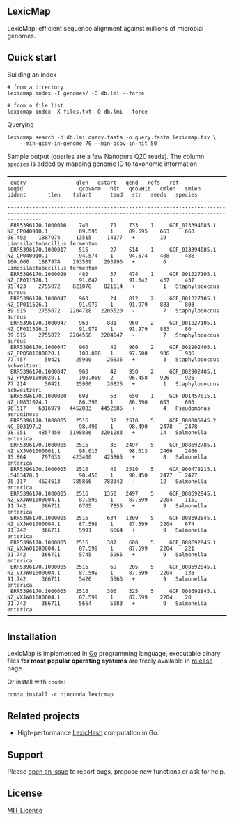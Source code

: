 ## LexicMap

LexicMap: efficient sequence alignment against millions of microbial genomes​.

## Quick start

Building an index

    # from a directory
    lexicmap index -I genomes/ -O db.lmi --force

    # from a file list
    lexicmap index -X files.txt -O db.lmi --force

Querying

    lexicmap search -d db.lmi query.fasta -o query.fasta.lexicmap.tsv \
        --min-qcov-in-genome 70 --min-qcov-in-hit 50

Sample output (queries are a few Nanopure Q20 reads).
The column `species` is added by mapping genome ID to taxonomic information

    ━━━━━━━━━━━━━━━━━━━━━━━━━━━━━━━━━━━━━━━━━━━━━━━━━━━━━━━━━━━━━━━━━━━━━━━━━━━━━━━━━━━━━━━━━━━━━━━━━━━━━━━━━━━━━━━━━━━━━━━━━━━━━━━━━━━━━━━━━━━━━━━━━━━━━━━━━━━━━━━━━━━━━━━━━━━━━━━━━━━━━━━━━━━━━━━━━━━━━━━━━━━━━━━━━━━━━━━━━━━━━
     query                qlen   qstart   qend   refs   ref               seqid                  qcovGnm   hit   qcovHit   cmlen   smlen   pident       tlen    tstart      tend   str   seeds   species
    -----------------------------------------------------------------------------------------------------------------------------------------------------------------------------------------------------------------------------
     ERR5396170.1000016    740       71    733    1     GCF_013394085.1   NZ_CP040910.1          89.595    1     89.595    663     663     98.492    1887974     13515     14177   +        19   Limosilactobacillus fermentum
     ERR5396170.1000017    516       27    514    1     GCF_013394085.1   NZ_CP040910.1          94.574    1     94.574    488     488     100.000   1887974    293509    293996   +         6   Limosilactobacillus fermentum
     ERR5396170.1000029    480       37    474    1     GCF_001027105.1   NZ_CP011526.1          91.042    1     91.042    437     437     95.423    2755072    821078    821514   +         1   Staphylococcus aureus
     ERR5396170.1000047    960       24    812    2     GCF_001027105.1   NZ_CP011526.1          91.979    1     91.979    883     803     89.015    2755072   2204718   2205520   -         7   Staphylococcus aureus
     ERR5396170.1000047    960      881    960    2     GCF_001027105.1   NZ_CP011526.1          91.979    1     91.979    883     80      89.015    2755072   2204568   2204647   -         7   Staphylococcus aureus
     ERR5396170.1000047    960       42    960    2     GCF_002902405.1   NZ_PPQS01000020.1      100.000   1     97.500    936     936     77.457      50421     25900     26835   +         3   Staphylococcus schweitzeri
     ERR5396170.1000047    960       42    950    2     GCF_002902405.1   NZ_PPQS01000020.1      100.000   2     96.458    926     926     77.214      50421     25900     26825   +         1   Staphylococcus schweitzeri
     ERR5396170.1000000    698       53    650    1     GCF_001457615.1   NZ_LN831024.1          86.390    1     86.390    603     603     96.517    6316979   4452083   4452685   +         4   Pseudomonas aeruginosa
     ERR5396170.1000005   2516       38   2510    5     GCF_000006945.2   NC_003197.2            98.490    1     98.490    2478    2478    98.951    4857450   3198806   3201283   +        14   Salmonella enterica
     ERR5396170.1000005   2516       38   2497    5     GCF_008692785.1   NZ_VXJV01000001.1      98.013    1     98.013    2466    2466    95.864     797633    423400    425865   +         8   Salmonella enterica
     ERR5396170.1000005   2516       40   2510    5     GCA_900478215.1   LS483478.1             98.450    1     98.450    2477    2477    95.317    4624613    785866    788342   -        12   Salmonella enterica
     ERR5396170.1000005   2516     1350   2497    5     GCF_008692845.1   NZ_VXJW01000004.1      87.599    1     87.599    2204    1151    91.742     366711      6705      7855   +         9   Salmonella enterica
     ERR5396170.1000005   2516      634   1309    5     GCF_008692845.1   NZ_VXJW01000004.1      87.599    1     87.599    2204    674     91.742     366711      5991      6664   +         9   Salmonella enterica
     ERR5396170.1000005   2516      387    608    5     GCF_008692845.1   NZ_VXJW01000004.1      87.599    1     87.599    2204    221     91.742     366711      5745      5965   +         9   Salmonella enterica
     ERR5396170.1000005   2516       69    205    5     GCF_008692845.1   NZ_VXJW01000004.1      87.599    1     87.599    2204    138     91.742     366711      5426      5563   +         9   Salmonella enterica
     ERR5396170.1000005   2516      306    325    5     GCF_008692845.1   NZ_VXJW01000004.1      87.599    1     87.599    2204    20      91.742     366711      5664      5683   +         9   Salmonella enterica
    ━━━━━━━━━━━━━━━━━━━━━━━━━━━━━━━━━━━━━━━━━━━━━━━━━━━━━━━━━━━━━━━━━━━━━━━━━━━━━━━━━━━━━━━━━━━━━━━━━━━━━━━━━━━━━━━━━━━━━━━━━━━━━━━━━━━━━━━━━━━━━━━━━━━━━━━━━━━━━━━━━━━━━━━━━━━━━━━━━━━━━━━━━━━━━━━━━━━━━━━━━━━━━━━━━━━━━━━━━━━━━


## Installation

LexicMap is implemented in [Go](https://go.dev/) programming language,
executable binary files **for most popular operating systems** are freely available
in [release](https://github.com/shenwei356/lexicmap/releases) page.

Or install with `conda`:

    conda install -c bioconda lexicmap

## Related projects

- High-performance [LexicHash](https://github.com/shenwei356/LexicHash) computation in Go.

## Support

Please [open an issue](https://github.com/shenwei356/LexicMap/issues) to report bugs,
propose new functions or ask for help.

## License

[MIT License](https://github.com/shenwei356/LexicMap/blob/master/LICENSE)


